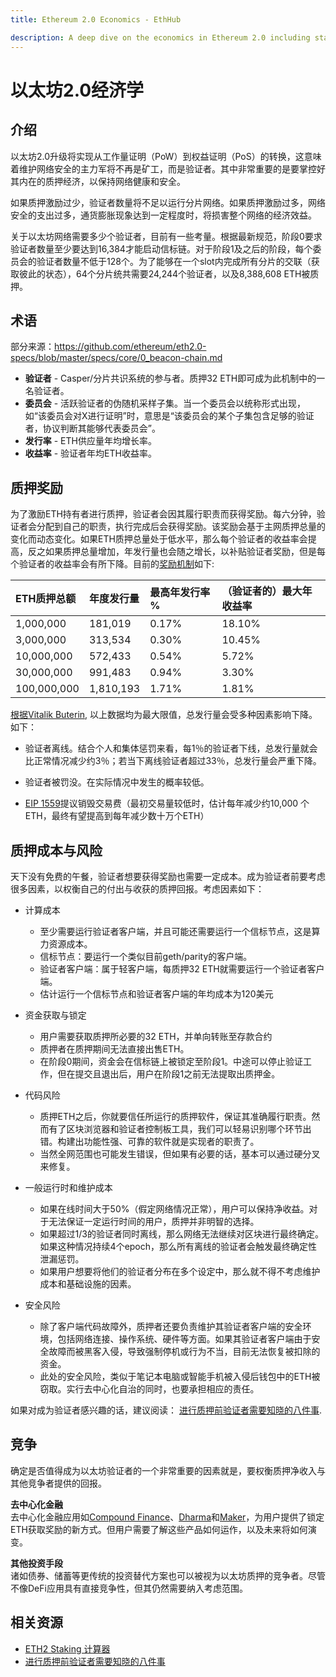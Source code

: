 ```yaml
---
title: Ethereum 2.0 Economics - EthHub

description: A deep dive on the economics in Ethereum 2.0 including staking rewards and issuance rate.
---
```


# 以太坊2.0经济学

## 介绍

以太坊2.0升级将实现从工作量证明（PoW）到权益证明（PoS）的转换，这意味着维护网络安全的主力军将不再是矿工，而是验证者。其中非常重要的是要掌控好其内在的质押经济，以保持网络健康和安全。

如果质押激励过少，验证者数量将不足以运行分片网络。如果质押激励过多，网络安全的支出过多，通货膨胀现象达到一定程度时，将损害整个网络的经济效益。

关于以太坊网络需要多少个验证者，目前有一些考量。根据最新规范，阶段0要求验证者数量至少要达到16,384才能启动信标链。对于阶段1及之后的阶段，每个委员会的验证者数量不低于128个。为了能够在一个slot内完成所有分片的交联（获取彼此的状态），64个分片统共需要24,244个验证者，以及8,388,608 ETH被质押。

## 术语

部分来源：https://github.com/ethereum/eth2.0-specs/blob/master/specs/core/0_beacon-chain.md

* **验证者** - Casper/分片共识系统的参与者。质押32 ETH即可成为此机制中的一名验证者。
* **委员会** - 活跃验证者的伪随机采样子集。当一个委员会以统称形式出现，如“该委员会对X进行证明”时，意思是“该委员会的某个子集包含足够的验证者，协议判断其能够代表委员会”。
* **发行率** - ETH供应量年均增长率。
* **收益率** - 验证者年均ETH收益率。

## 质押奖励

为了激励ETH持有者进行质押，验证者会因其履行职责而获得奖励。每六分钟，验证者会分配到自己的职责，执行完成后会获得奖励。该奖励会基于主网质押总量的变化而动态变化。如果ETH质押总量处于低水平，那么每个验证者的收益率会提高，反之如果质押总量增加，年发行量也会随之增长，以补贴验证者奖励，但是每个验证者的收益率会有所下降。目前的[奖励机制](https://github.com/ethereum/eth2.0-specs/pull/971)如下:

| ETH质押总额 | 年度发行量 | 最高年发行率 % | （验证者的）最大年收益率 |
| :--- | :--- | :--- | :--- |
| 1,000,000 | 181,019 | 0.17% | 18.10% |
| 3,000,000 | 313,534 | 0.30% | 10.45% |
| 10,000,000 | 572,433 | 0.54% | 5.72% |
| 30,000,000 | 991,483 | 0.94% | 3.30% |
| 100,000,000 | 1,810,193 | 1.71% | 1.81% |

[根据Vitalik Buterin](https://www.reddit.com/r/ethtrader/comments/bffp0n/higher_pos_rewards_proposed/elen71t?utm_source=share&utm_medium=web2x), 以上数据均为最大限值，总发行量会受多种因素影响下降。如下：

* 验证者离线。结合个人和集体惩罚来看，每1％的验证者下线，总发行量就会比正常情况减少约3％；若当下离线验证者超过33％，总发行量会严重下降。

* 验证者被罚没。在实际情况中发生的概率较低。

* [EIP 1559](https://medium.com/@TrustlessState/eip-1559-the-final-puzzle-piece-to-ethereums-monetary-policy-58802ab28a27)提议销毁交易费（最初交易量较低时，估计每年减少约10,000 个ETH，最终有望提高到每年减少数十万个ETH）

## 质押成本与风险

天下没有免费的午餐，验证者想要获得奖励也需要一定成本。成为验证者前要考虑很多因素，以权衡自己的付出与收获的质押回报。考虑因素如下：

* 计算成本
	* 至少需要运行验证者客户端，并且可能还需要运行一个信标节点，这是算力资源成本。
	* 信标节点：要运行一个类似目前geth/parity的客户端。
	* 验证者客户端：属于轻客户端，每质押32 ETH就需要运行一个验证者客户端。
	* 估计运行一个信标节点和验证者客户端的年均成本为120美元

* 资金获取与锁定
	* 用户需要获取质押所必要的32 ETH，并单向转账至存款合约
	* 质押者在质押期间无法直接出售ETH。
	* 在阶段0期间，资金会在信标链上被锁定至阶段1。中途可以停止验证工作，但在提交且退出后，用户在阶段1之前无法提取出质押金。

* 代码风险
	* 质押ETH之后，你就要信任所运行的质押软件，保证其准确履行职责。然而有了区块浏览器和验证者控制板工具，我们可以轻易识别哪个环节出错。构建出功能性强、可靠的软件就是实现者的职责了。
	* 当然全网范围也可能发生错误，但如果有必要的话，基本可以通过硬分叉来修复。

* 一般运行时和维护成本
	* 如果在线时间大于50%（假定网络情况正常），用户可以保持净收益。对于无法保证一定运行时间的用户，质押并非明智的选择。
	* 如果超过1/3的验证者同时离线，那么网络无法继续对区块进行最终确定。如果这种情况持续4个epoch，那么所有离线的验证者会触发最终确定性泄漏惩罚。
	* 如果用户想要将他们的验证者分布在多个设定中，那么就不得不考虑维护成本和基础设施的因素。

* 安全风险
	* 除了客户端代码故障外，质押者还要负责维护其验证者客户端的安全环境，包括网络连接、操作系统、硬件等方面。如果其验证者客户端由于安全故障而被黑客入侵，导致强制停机或行为不当，目前无法恢复被扣除的资金。
	* 此处的安全风险，类似于笔记本电脑或智能手机被入侵后钱包中的ETH被窃取。实行去中心化自治的同时，也要承担相应的责任。

如果对成为验证者感兴趣的话，建议阅读： [进行质押前验证者需要知晓的八件事](https://medium.com/chainsafe-systems/8-things-every-eth2-validator-should-know-before-staking-94df41701487).

## 竞争

确定是否值得成为以太坊验证者的一个非常重要的因素就是，要权衡质押净收入与其他竞争者提供的回报。

**去中心化金融**  
去中心化金融应用如[Compound Finance](https://compound.finance/)、[Dharma](https://dharma.io/)和[Maker](https://makerdao.com/)，为用户提供了锁定ETH获取奖励的新方式。但用户需要了解这些产品如何运作，以及未来将如何演变。

**其他投资手段**  
诸如债券、储蓄等更传统的投资替代方案也可以被视为以太坊质押的竞争者。尽管不像DeFi应用具有直接竞争性，但其仍然需要纳入考虑范围。 


## 相关资源
* [ETH2 Staking 计算器](https://docs.google.com/spreadsheets/d/15tmPOvOgi3wKxJw7KQJKoUe-uonbYR6HF7u83LR5Mj4/edit#gid=1446566120)
* [进行质押前验证者需要知晓的八件事](https://medium.com/chainsafe-systems/8-things-every-eth2-validator-should-know-before-staking-94df41701487)
